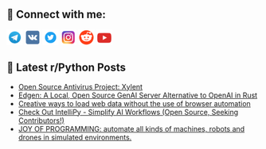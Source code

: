 ## 🔎 Connect with me:
[<img src="https://github.com/bullbesh/bullbesh/blob/main/images/Telegram.png" width="32" height="32" />](https://t.me/bullbesh)
[<img src="https://github.com/bullbesh/bullbesh/blob/main/images/VK.png" width="32" height="32" />](https://vk.com/bullbesh)
[<img src="https://github.com/bullbesh/bullbesh/blob/main/images/Twitter.png" width="32" height="32" />](https://twitter.com/bullbesh1)
[<img src="https://github.com/bullbesh/bullbesh/blob/main/images/Instagram.png" width="32" height="32" />](https://www.instagram.com/bullbesh)
[<img src="https://github.com/bullbesh/bullbesh/blob/main/images/Reddit.png" width="32" height="32" />](https://www.reddit.com/user/bullbesh)
[<img src="https://github.com/bullbesh/bullbesh/blob/main/images/YouTube.png" width="32" height="32" />](https://www.youtube.com/channel/UCtfjRs6uzgq5mfm8S06WTcg)

## 📕 Latest r/Python Posts
<!-- BLOG-POST-LIST:START -->
- [Open Source Antivirus Project: Xylent](https://www.reddit.com/r/Python/comments/1akgy5l/open_source_antivirus_project_xylent/)
- [Edgen: A Local, Open Source GenAI Server Alternative to OpenAI in Rust](https://www.reddit.com/r/Python/comments/1akgrql/edgen_a_local_open_source_genai_server/)
- [Creative ways to load web data without the use of browser automation](https://www.reddit.com/r/Python/comments/1akd9x3/creative_ways_to_load_web_data_without_the_use_of/)
- [Check Out IntelliPy - Simplify AI Workflows &lpar;Open Source, Seeking Contributors!&rpar;](https://www.reddit.com/r/Python/comments/1akcisw/check_out_intellipy_simplify_ai_workflows_open/)
- [JOY OF PROGRAMMING: automate all kinds of machines, robots and drones in simulated environments.](https://www.reddit.com/r/Python/comments/1akaywl/joy_of_programming_automate_all_kinds_of_machines/)
<!-- BLOG-POST-LIST:END -->
